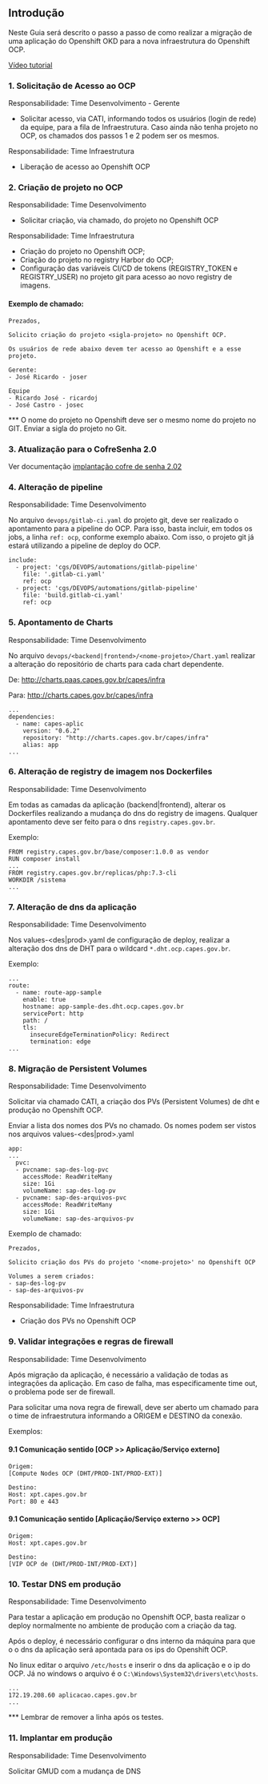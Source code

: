 ## Introdução

Neste Guia será descrito o passo a passo de como realizar a migração de uma aplicação do Openshift OKD para a nova infraestrutura do Openshift OCP.

[Vídeo tutorial](https://drive.google.com/file/d/1wh2OgwpNtp6l2QP5ZdacGpEMugcd6Uy1/view?usp=sharing)

### 1. Solicitação de Acesso ao OCP

Responsabilidade: Time Desenvolvimento - Gerente

- Solicitar acesso, via CATI, informando todos os usuários (login de rede) da equipe, para a fila de Infraestrutura. Caso ainda não tenha projeto no OCP, os chamados dos passos 1 e 2 podem ser os mesmos.

Responsabilidade: Time Infraestrutura

- Liberação de acesso ao Openshift OCP


### 2. Criação de projeto no OCP

Responsabilidade: Time Desenvolvimento

- Solicitar criação, via chamado, do projeto no Openshift OCP

Responsabilidade: Time Infraestrutura
- Criação do projeto no Openshift OCP;
- Criação do projeto no registry Harbor do OCP;
- Configuração das variáveis CI/CD de tokens (REGISTRY_TOKEN e REGISTRY_USER) no projeto git para acesso ao novo registry de imagens.

#### Exemplo de chamado:

```
Prezados,

Solicito criação do projeto <sigla-projeto> no Openshift OCP.

Os usuários de rede abaixo devem ter acesso ao Openshift e a esse projeto.

Gerente: 
- José Ricardo - joser 

Equipe
- Ricardo José - ricardoj
- José Castro - josec 
```
*** O nome do projeto no Openshift deve ser o mesmo nome do projeto no GIT. Enviar a sigla do projeto no Git.


### 3. Atualização para o CofreSenha 2.0

Ver documentação [implantação cofre de senha 2.02](../orientacoes-tecnicas/cofre-senhas.md)


### 4. Alteração de pipeline

Responsabilidade: Time Desenvolvimento

No arquivo `devops/gitlab-ci.yaml` do projeto git, deve ser realizado o apontamento para a pipeline do OCP. Para isso, basta incluir, em todos os jobs, a linha `ref: ocp`, conforme exemplo abaixo. Com isso, o projeto git já estará utilizando a pipeline de deploy do OCP.

```
include:
  - project: 'cgs/DEVOPS/automations/gitlab-pipeline'
    file: '.gitlab-ci.yaml'
    ref: ocp
  - project: 'cgs/DEVOPS/automations/gitlab-pipeline'
    file: 'build.gitlab-ci.yaml'
    ref: ocp
```

### 5. Apontamento de Charts

Responsabilidade: Time Desenvolvimento

No arquivo `devops/<backend|frontend>/<nome-projeto>/Chart.yaml` realizar a alteração do repositório de charts para cada chart dependente.

De: http://charts.paas.capes.gov.br/capes/infra

Para: http://charts.capes.gov.br/capes/infra

```
...
dependencies:
  - name: capes-aplic
    version: "0.6.2"
    repository: "http://charts.capes.gov.br/capes/infra"
    alias: app
...
```

### 6. Alteração de registry de imagem nos Dockerfiles

Responsabilidade: Time Desenvolvimento

Em todas as camadas da aplicação (backend|frontend), alterar os Dockerfiles realizando a mudança do dns do registry de imagens. Qualquer apontamento deve ser feito para o dns `registry.capes.gov.br`.

Exemplo:
```
FROM registry.capes.gov.br/base/composer:1.0.0 as vendor
RUN composer install
...
FROM registry.capes.gov.br/replicas/php:7.3-cli
WORKDIR /sistema
...
```


### 7. Alteração de dns da aplicação

Responsabilidade: Time Desenvolvimento

Nos values-<des|prod>.yaml de configuração de deploy, realizar a alteração dos dns de DHT para o wildcard `*.dht.ocp.capes.gov.br`.

Exemplo:
```
...
route:
  - name: route-app-sample
    enable: true
    hostname: app-sample-des.dht.ocp.capes.gov.br
    servicePort: http
    path: /
    tls:
      insecureEdgeTerminationPolicy: Redirect
      termination: edge
...
```

### 8. Migração de Persistent Volumes

Responsabilidade: Time Desenvolvimento

Solicitar via chamado CATI, a criação dos PVs (Persistent Volumes) de dht e produção no Openshift OCP.

Enviar a lista dos nomes dos PVs no chamado. Os nomes podem ser vistos nos arquivos values-<des|prod>.yaml

```
app:
...
  pvc:
  - pvcname: sap-des-log-pvc
    accessMode: ReadWriteMany
    size: 1Gi
    volumeName: sap-des-log-pv
  - pvcname: sap-des-arquivos-pvc
    accessMode: ReadWriteMany
    size: 1Gi
    volumeName: sap-des-arquivos-pv

```

Exemplo de chamado:

```
Prezados,

Solicito criação dos PVs do projeto '<nome-projeto>' no Openshift OCP

Volumes a serem criados:
- sap-des-log-pv
- sap-des-arquivos-pv

```

Responsabilidade: Time Infraestrutura
- Criação dos PVs no Openshift OCP

### 9. Validar integrações e regras de firewall

Responsabilidade: Time Desenvolvimento

Após migração da aplicação, é necessário a validação de todas as integrações da aplicação. Em caso de falha, mas especificamente time out, o problema pode ser de firewall.

Para solicitar uma nova regra de firewall, deve ser aberto um chamado para o time de infraestrutura informando a ORIGEM e DESTINO da conexão.

Exemplos:

#### 9.1 Comunicação sentido [OCP >> Aplicação/Serviço externo]
```
Origem:
[Compute Nodes OCP (DHT/PROD-INT/PROD-EXT)]

Destino:
Host: xpt.capes.gov.br
Port: 80 e 443
```
#### 9.1 Comunicação sentido [Aplicação/Serviço externo >> OCP]

```
Origem:
Host: xpt.capes.gov.br

Destino:
[VIP OCP de (DHT/PROD-INT/PROD-EXT)]
```




### 10. Testar DNS em produção

Responsabilidade: Time Desenvolvimento

Para testar a aplicação em produção no Openshift OCP, basta realizar o deploy normalmente no ambiente de produção com a criação da tag.

Após o deploy, é necessário configurar o dns interno da máquina para que o o dns da aplicação será apontada para os ips do Openshift OCP.

No linux editar o arquivo `/etc/hosts` e inserir o dns da aplicação e o ip do OCP. Já no windows o arquivo é o `C:\Windows\System32\drivers\etc\hosts`.

```
...
172.19.208.60 aplicacao.capes.gov.br
...
```

*** Lembrar de remover a linha após os testes.

### 11. Implantar em produção

Responsabilidade: Time Desenvolvimento

Solicitar GMUD com a mudança de DNS
